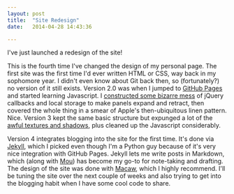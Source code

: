 ```yaml
---
layout: post
title:  "Site Redesign"
date:   2014-04-28 14:43:36

---
```


I've just launched a redesign of the site!

This is the fourth time I've changed the design of my personal page. The first site was the first time I'd ever written HTML or CSS, way back in my sophomore year. I didn't even know about Git back then, so (fortunately?) no version of it still exists. Version 2.0 was when I jumped to [GitHub Pages][ghpages] and started learning Javascript. I [constructed some bizarre mess](https://github.com/bjacobel/bjacobel.com/tree/d6691a34db079228caa73c5a19ccd6fe2493487e) of jQuery callbacks and local storage to make panels expand and retract, then covered the whole thing in a smear of Apple's then-ubiquitous linen pattern. Nice. Version 3 kept the same basic structure but expunged a lot of the [awful textures and shadows](https://github.com/bjacobel/bjacobel.com/commit/d26a3b89144c23e093a287606bee64a1cc05b93a), plus cleaned up the Javascript considerably.

Version 4 integrates blogging into the site for the first time. It's done via [Jekyll][jekyll], which I picked even though I'm a Python guy because of it's very nice integration with GitHub Pages. Jekyll lets me write posts in Markdown, which (along with [Mou](http://mouapp.com)) has become my go-to for note-taking and drafting. The design of the site was done with [Macaw][macaw], which I highly recommend. I'll be tuning the site over the next couple of weeks and also trying to get into the blogging habit when I have some cool code to share.

[jekyll]:       http://jekyllrb.com
[macaw]:        http://macaw.co
[ghpages]:      http://pages.github.com

